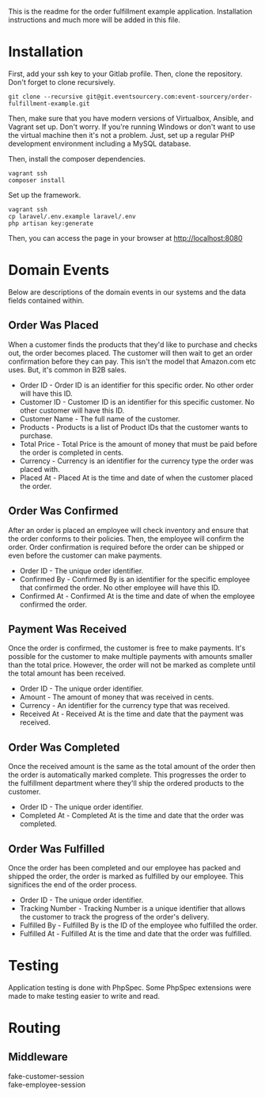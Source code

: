This is the readme for the order fulfillment example application. Installation instructions and much more will be added in this file.


# Installation

First, add your ssh key to your Gitlab profile. Then, clone the repository. Don't forget to clone recursively.

```
git clone --recursive git@git.eventsourcery.com:event-sourcery/order-fulfillment-example.git
```

Then, make sure that you have modern versions of Virtualbox, Ansible, and Vagrant set up. Don't worry. If you're running Windows or don't want to use the virtual machine then it's not a problem. Just, set up a regular PHP development environment including a MySQL database.

Then, install the composer dependencies.

```
vagrant ssh
composer install
```

Set up the framework.

```
vagrant ssh
cp laravel/.env.example laravel/.env
php artisan key:generate
```

Then, you can access the page in your browser at [http://localhost:8080](http://localhost:8080)

# Domain Events

Below are descriptions of the domain events in our systems and the data fields contained within.

## Order Was Placed

When a customer finds the products that they'd like to purchase and checks out, the order becomes placed. The customer will then wait to get an order confirmation before they can pay. This isn't the model that Amazon.com etc uses. But, it's common in B2B sales. 

* Order ID - Order ID is an identifier for this specific order. No other order will have this ID.
* Customer ID - Customer ID is an identifier for this specific customer. No other customer will have this ID.
* Customer Name - The full name of the customer. 
* Products - Products is a list of Product IDs that the customer wants to purchase.
* Total Price - Total Price is the amount of money that must be paid before the order is completed in cents. 
* Currency - Currency is an identifier for the currency type the order was placed with. 
* Placed At - Placed At is the time and date of when the customer placed the order.

## Order Was Confirmed

After an order is placed an employee will check inventory and ensure that the order conforms to their policies. Then, the employee will confirm the order. Order confirmation is required before the order can be shipped or even before the customer can make payments.

* Order ID - The unique order identifier.
* Confirmed By - Confirmed By is an identifier for the specific employee that confirmed the order. No other employee will have this ID.
* Confirmed At - Confirmed At is the time and date of when the employee confirmed the order.

## Payment Was Received

Once the order is confirmed, the customer is free to make payments. It's possible for the customer to make multiple payments with amounts smaller than the total price. However, the order will not be marked as complete until the total amount has been received.

* Order ID - The unique order identifier.
* Amount - The amount of money that was received in cents.
* Currency - An identifier for the currency type that was received. 
* Received At - Received At is the time and date that the payment was received.

## Order Was Completed

Once the received amount is the same as the total amount of the order then the order is automatically marked complete. This progresses the order to the fulfillment department where they'll ship the ordered products to the customer.

* Order ID - The unique order identifier.
* Completed At - Completed At is the time and date that the order was completed.

## Order Was Fulfilled

Once the order has been completed and our employee has packed and shipped the order, the order is marked as fulfilled by our employee. This significes the end of the order process.

* Order ID - The unique order identifier.
* Tracking Number - Tracking Number is a unique identifier that allows the customer to track the progress of the order's delivery. 
* Fulfilled By - Fulfilled By is the ID of the employee who fulfilled the order.
* Fulfilled At - Fulfilled At is the time and date that the order was fulfilled.

# Testing

Application testing is done with PhpSpec. Some PhpSpec extensions were made to make testing easier to write and read.

# Routing

## Middleware

fake-customer-session  
fake-employee-session
